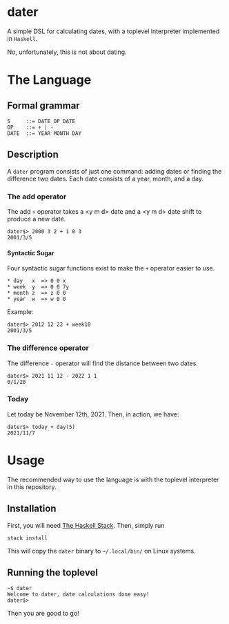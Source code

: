 # dater

A simple DSL for calculating dates, with a toplevel interpreter implemented in `Haskell`.

No, unfortunately, this is not about dating.

# The Language
## Formal grammar
```
S     ::= DATE OP DATE
OP    ::= + | -
DATE  ::= YEAR MONTH DAY
```
## Description
A `dater` program consists of just one command: adding dates or finding the difference two dates.
Each date consists of a year, month, and a day.

### The add operator

The add `+` operator takes a \<y m d\> date and a \<y m d\> date shift to produce a new date.

```
dater$> 2000 3 2 + 1 0 3
2001/3/5
```

#### Syntactic Sugar
Four syntactic sugar functions exist to make the `+` operator easier to use.
```
* day   x  => 0 0 x
* week  y  => 0 0 7y
* month z  => z 0 0
* year  w  => w 0 0
```

Example:
```
dater$> 2012 12 22 + week10
2001/3/5
```

### The difference operator
The difference `-` operator will find the distance between two dates.
```
dater$> 2021 11 12 - 2022 1 1
0/1/20
```

### Today

Let today be November 12th, 2021.
Then, in action, we have:
```
dater$> today + day(5)
2021/11/7
```

# Usage
The recommended way to use the language is with the toplevel interpreter in this repository.

## Installation
First, you will need [The Haskell Stack](https://docs.haskellstack.org/en/stable/README/).
Then, simply run
```
stack install
```
This will copy the `dater` binary to `~/.local/bin/` on Linux systems.

## Running the toplevel
```
~$ dater
Welcome to dater, date calculations done easy!
dater$>
```
Then you are good to go!
